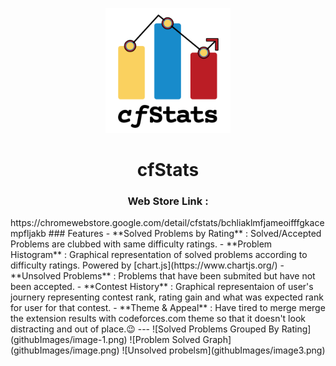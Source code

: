<p align="center">
  <img src="githubImages/cfStats.png" alt="drawing" width="200">
</p>

<h1 align="center">cfStats</h1>
<h3 align="center">Web Store Link : </h3> https://chromewebstore.google.com/detail/cfstats/bchliaklmfjameoifffgkacempfljakb
### Features
- **Solved Problems by Rating** : Solved/Accepted Problems are clubbed with same difficulty ratings.
- **Problem Histogram** : Graphical representation of solved problems according to difficulty ratings. Powered by [chart.js](https://www.chartjs.org/) 
- **Unsolved Problems** : Problems that have been submited but have not been accepted.
- **Contest History** : Graphical representaion of user's journery representing contest rank, rating gain and what was expected rank for user for that contest.
- **Theme & Appeal** : Have tired to merge merge the extension results with codeforces.com theme so that it doesn't look distracting and out of place.😉
---
![Solved Problems Grouped By Rating](githubImages/image-1.png)
![Problem Solved Graph](githubImages/image.png)
![Unsolved probelsm](githubImages/image3.png)
